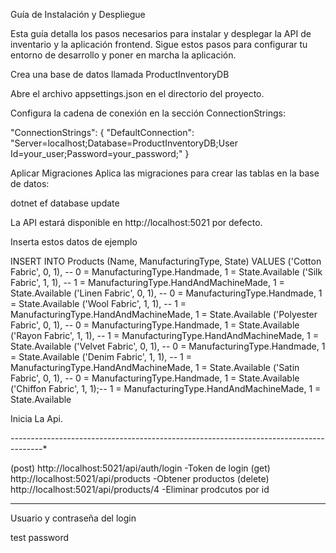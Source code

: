 Guía de Instalación y Despliegue

Esta guía detalla los pasos necesarios para instalar y desplegar la API de inventario y la aplicación frontend. 
Sigue estos pasos para configurar tu entorno de desarrollo y poner en marcha la aplicación.

Crea una base de datos llamada ProductInventoryDB

Abre el archivo appsettings.json en el directorio del proyecto.

Configura la cadena de conexión en la sección ConnectionStrings:

"ConnectionStrings": {
    "DefaultConnection": "Server=localhost;Database=ProductInventoryDB;User Id=your_user;Password=your_password;"
}

 Aplicar Migraciones
Aplica las migraciones para crear las tablas en la base de datos:

dotnet ef database update

La API estará disponible en http://localhost:5021 por defecto.

Inserta estos datos de ejemplo

INSERT INTO Products (Name, ManufacturingType, State)
VALUES 
    ('Cotton Fabric', 0, 1), -- 0 = ManufacturingType.Handmade, 1 = State.Available
    ('Silk Fabric', 1, 1),   -- 1 = ManufacturingType.HandAndMachineMade, 1 = State.Available
    ('Linen Fabric', 0, 1),  -- 0 = ManufacturingType.Handmade, 1 = State.Available
    ('Wool Fabric', 1, 1),   -- 1 = ManufacturingType.HandAndMachineMade, 1 = State.Available
    ('Polyester Fabric', 0, 1), -- 0 = ManufacturingType.Handmade, 1 = State.Available
    ('Rayon Fabric', 1, 1),  -- 1 = ManufacturingType.HandAndMachineMade, 1 = State.Available
    ('Velvet Fabric', 0, 1), -- 0 = ManufacturingType.Handmade, 1 = State.Available
    ('Denim Fabric', 1, 1),  -- 1 = ManufacturingType.HandAndMachineMade, 1 = State.Available
    ('Satin Fabric', 0, 1),  -- 0 = ManufacturingType.Handmade, 1 = State.Available
    ('Chiffon Fabric', 1, 1);-- 1 = ManufacturingType.HandAndMachineMade, 1 = State.Available


Inicia La Api.


*-----------------------------*---------------------------------------------------------*

(post) http://localhost:5021/api/auth/login  -Token de login 
(get) http://localhost:5021/api/products     -Obtener productos
(delete) http://localhost:5021/api/products/4   -Eliminar prodcutos por id 


-----------------------------------------------------------------------------------

Usuario y contraseña del login

test
password 
